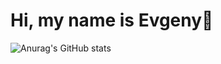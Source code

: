 #  Hi, my name is Evgeny👋
![Anurag's GitHub stats](https://github-readme-stats.vercel.app/api?Evgeny=anuraghazra&theme=highcontrast&show_icons=true)

<!--
**Skrrt-glitch/Skrrt-glitch** is a ✨ _special_ ✨ repository because its `README.md` (this file) appears on your GitHub profile.

Here are some ideas to get you started:

- 🔭 I’m currently working on ...
- 🌱 I’m currently learning ...
- 👯 I’m looking to collaborate on ...
- 🤔 I’m looking for help with ...
- 💬 Ask me about ...
- 📫 How to reach me: ...
- 😄 Pronouns: ...
- ⚡ Fun fact: ...
-->
